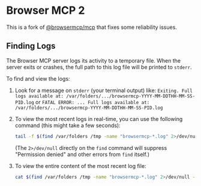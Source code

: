 # Browser MCP 2

This is a fork of [@browsermcp/mcp](https://www.npmjs.com/package/@browsermcp/mcp) that fixes some reliability issues.

## Finding Logs

The Browser MCP server logs its activity to a temporary file. When the server exits or crashes, the full path to this log file will be printed to `stderr`.

To find and view the logs:

1.  Look for a message on `stderr` (your terminal output) like:
    `Exiting. Full logs available at: /var/folders/.../browsermcp-YYYY-MM-DDTHH-MM-SS-PID.log`
    or
    `FATAL ERROR: ... Full logs available at: /var/folders/.../browsermcp-YYYY-MM-DDTHH-MM-SS-PID.log`

2.  To view the most recent logs in real-time, you can use the following command (this might take a few seconds):

    ```bash
    tail -f $(find /var/folders /tmp -name "browsermcp-*.log" 2>/dev/null -print0 | xargs -0 ls -t | head -n 1)
    ```

    (The `2>/dev/null` directly on the `find` command will suppress "Permission denied" and other errors from `find` itself.)

3.  To view the entire content of the most recent log file:
    ```bash
    cat $(find /var/folders /tmp -name "browsermcp-*.log" 2>/dev/null -print0 | xargs -0 ls -t | head -n 1)
    ```
